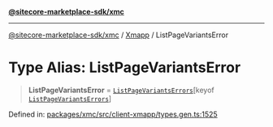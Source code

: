[**@sitecore-marketplace-sdk/xmc**](../../../../README.md)

***

[@sitecore-marketplace-sdk/xmc](../../../../README.md) / [Xmapp](../README.md) / ListPageVariantsError

# Type Alias: ListPageVariantsError

> **ListPageVariantsError** = [`ListPageVariantsErrors`](ListPageVariantsErrors.md)\[keyof [`ListPageVariantsErrors`](ListPageVariantsErrors.md)\]

Defined in: [packages/xmc/src/client-xmapp/types.gen.ts:1525](https://github.com/Sitecore/marketplace-sdk/blob/893df143248e67d8c66e942a96045542130259a0/packages/xmc/src/client-xmapp/types.gen.ts#L1525)
